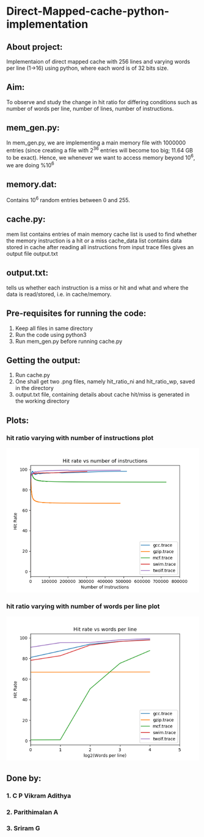 # Direct-Mapped-cache-python-implementation

## About project:
Implementaion of direct mapped cache with 256 lines and varying words per line (1->16) using python, where each word is of 32 bits size.

## Aim:
To observe and study the change in hit ratio for differing conditions such as number of words per line, number of lines, number of instructions.

## mem_gen.py:
In mem_gen.py, we are implementing a main memory file with 1000000 entries (since creating a file with 2<sup>36</sup> entries will become too big; 11.64 GB to be exact).
Hence, we whenever we want to access memory beyond 10<sup>6</sup>, we are doing <integer value of memory address>%10<sup>6</sup>

## memory.dat:
Contains 10<sup>6</sup> random entries between 0 and 255.

## cache.py:
mem list contains entries of main memory
cache list is used to find whether the memory instruction is a hit or a miss
cache_data list contains data stored in cache
after reading all instructions from input trace files gives an output file output.txt

## output.txt:
tells us whether each instruction is a miss or hit and what and where the data is read/stored, i.e. in cache/memory.

## Pre-requisites for running the code:
1. Keep all files in same directory
2. Run the code using python3
3. Run mem_gen.py before running cache.py

## Getting the output:
1. Run cache.py
2. One shall get two .png files, namely hit_ratio_ni and hit_ratio_wp, saved in the directory
3. output.txt file, containing details about cache hit/miss is generated in the working directory

## Plots:

### hit ratio varying with number of instructions plot
![Alt text](hit_ratio_ni.png?raw=true "hit ratio varying with number of instructions")

### hit ratio varying with number of words per line plot
![Alt text](hit_ratio_wp.png?raw=true "hit ratio varying with change in number of words per line")

## Done by:
### 1. C P Vikram Adithya
### 2. Parithimalan A
### 3. Sriram G
